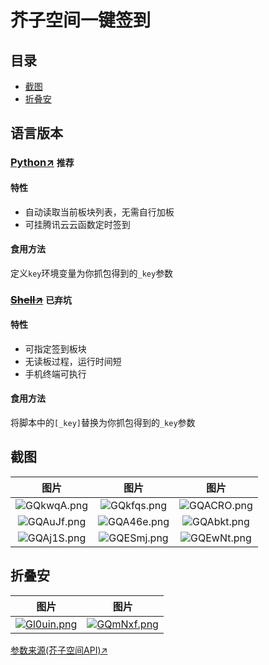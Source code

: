 # 芥子空间一键签到
## 目录
* [截图](#%E6%88%AA%E5%9B%BE)
* [折叠安](#%E6%8A%98%E5%8F%A0%E5%AE%89)
## 语言版本
### [Python↗](/jiezi.py) `推荐`
#### 特性
* 自动读取当前板块列表，无需自行加板
* 可挂腾讯云云函数定时签到
#### 食用方法
定义`key`环境变量为你抓包得到的`_key`参数
### ~~[Shell↗](/jiezi.sh)~~ `已弃坑`
#### 特性
* 可指定签到板块
* 无读板过程，运行时间短
* 手机终端可执行
#### 食用方法
将脚本中的`[_key]`替换为你抓包得到的`_key`参数
## 截图
|图片|图片|图片|
|:-:|:-:|:-:|
|![GQkwqA.png](https://s1.ax1x.com/2020/03/31/GQkwqA.png)|![GQkfqs.png](https://s1.ax1x.com/2020/03/31/GQkfqs.png)|![GQACRO.png](https://s1.ax1x.com/2020/03/31/GQACRO.png)|
|![GQAuJf.png](https://s1.ax1x.com/2020/03/31/GQAuJf.png)|![GQA46e.png](https://s1.ax1x.com/2020/03/31/GQA46e.png)|![GQAbkt.png](https://s1.ax1x.com/2020/03/31/GQAbkt.png)|
|![GQAj1S.png](https://s1.ax1x.com/2020/03/31/GQAj1S.png)|![GQESmj.png](https://s1.ax1x.com/2020/03/31/GQESmj.png)|![GQEwNt.png](https://s1.ax1x.com/2020/03/31/GQEwNt.png)|
## 折叠安
|图片|图片|
|:-:|:-:|
|[![Gl0uin.png](https://s1.ax1x.com/2020/04/01/Gl0uin.png)](https://www.coolapk.com/feed/17724818?shareKey=ODllMzRmNjE4NDEyNWU4Mzg4N2E~)|[![GQmNxf.png](https://s1.ax1x.com/2020/03/31/GQmNxf.png)](https://www.coolapk.com/feed/17725534?shareKey=NDk0ZTU0NGVjMDRhNWU4Mzg3ZDk~)|

[参数来源(芥子空间API)↗](https://api.bbs.lieyou888.com/category/list/ANDROID/1.0)
